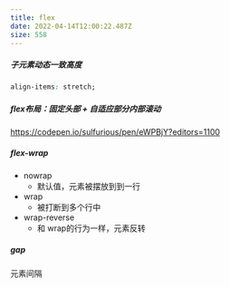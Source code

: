 ```yaml
---
title: flex
date: 2022-04-14T12:00:22.487Z
size: 558
---
```

##### 子元素动态一致高度

```css
align-items: stretch;
```
##### flex布局：固定头部 + 自适应部分内部滚动
https://codepen.io/sulfurious/pen/eWPBjY?editors=1100

##### flex-wrap

- nowrap
  - 默认值，元素被摆放到到一行
- wrap
  - 被打断到多个行中
- wrap-reverse
  - 和 wrap的行为一样，元素反转

##### gap

元素间隔



[^gap]: https://developer.mozilla.org/zh-CN/docs/Web/CSS/gap
[^flex-grid]:https://developer.mozilla.org/zh-CN/docs/Web/CSS/CSS_Flexible_Box_Layout/Mastering_Wrapping_of_Flex_Items

